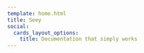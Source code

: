 ```yaml
---
template: home.html
title: Seey
social:
  cards_layout_options:
    title: Documentation that simply works
---
```

